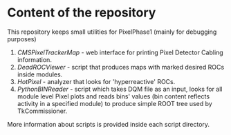 Content of the repository
=========================

This repository keeps small utilities for PixelPhase1 (mainly for debugging purposes)

  1. *CMSPixelTrackerMap* - web interface for printing Pixel Detector Cabling information.
  2. *DeadROCViewer* - script that produces maps with marked desired ROCs inside modules.
  3. *HotPixel* - analyzer that looks for 'hyperreactive' ROCs.
  4. *PythonBINReader* - script which takes DQM file as an input, looks for all module level Pixel plots and reads bins' values (bin content reflects activity in a specified module) to produce simple ROOT tree used by TkCommissioner.
  
More information about scripts is provided inside each script directory.